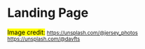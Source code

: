 # Landing Page #
<mark>Image credit:</mark> <small>https://unsplash.com/@jersey_photos <br/> https://unsplash.com/@davfts</small>